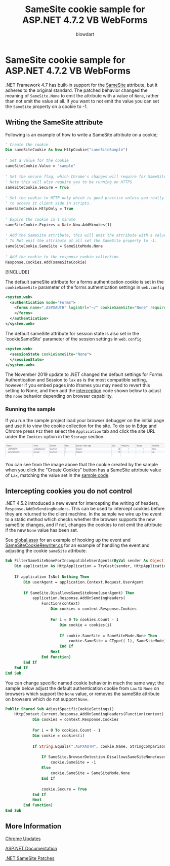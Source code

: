 ﻿---
title: SameSite cookie sample for ASP.NET 4.7.2 VB WebForms
author: blowdart
description: SameSite cookie sample for ASP.NET 4.7.2 VB WebForms
ms.author: riande
ms.date: 2/15/2019
uid: samesite/vbWF
---

# SameSite cookie sample for ASP.NET 4.7.2 VB WebForms
.NET Framework 4.7 has built-in support for the [SameSite](https://owasp.org/www-community/SameSite) attribute, but it adheres to the original standard.
The patched behavior changed the meaning of `SameSite.None` to emit the attribute with a value of `None`, rather than not emit the value at all. If
you want to not emit the value you can set the `SameSite` property on a cookie to -1.

## <a name="sampleCode"></a>Writing the SameSite attribute

Following is an example of how to write a SameSite attribute on a cookie;

```vb
' Create the cookie
Dim sameSiteCookie As New HttpCookie("sameSiteSample")

' Set a value for the cookie
sameSiteCookie.Value = "sample"

' Set the secure flag, which Chrome's changes will require for SameSite none.
' Note this will also require you to be running on HTTPS
sameSiteCookie.Secure = True

' Set the cookie to HTTP only which is good practice unless you really do need
' to access it client side in scripts.
sameSiteCookie.HttpOnly = True

' Expire the cookie in 1 minute
sameSiteCookie.Expires = Date.Now.AddMinutes(1)

' Add the SameSite attribute, this will emit the attribute with a value of none.
' To Not emit the attribute at all set the SameSite property to -1.
sameSiteCookie.SameSite = SameSiteMode.None

' Add the cookie to the response cookie collection
Response.Cookies.Add(sameSiteCookie)
```

[!INCLUDE[](~/includes/MTcomments.md)]

The default sameSite attribute for a forms authentication cookie is set in the `cookieSameSite` parameter of the forms authentication settings in `web.config` 

```xml
<system.web>
  <authentication mode="Forms">
    <forms name=".ASPXAUTH" loginUrl="~/" cookieSameSite="None" requireSSL="true">
    </forms>
  </authentication>
</system.web>
```

The default sameSite attribute for session state is also set in the 'cookieSameSite' parameter of the session settings in `web.config`

```xml
<system.web>
  <sessionState cookieSameSite="None">     
  </sessionState>
</system.web>
```

The November 2019 update to .NET changed the default settings for Forms Authentication and Session to `lax` as is the most compatible setting, however if you embed pages
into iframes you may need to revert this setting to None, and then add the [interception](#interception) code shown below to adjust the `none` 
behavior depending on browser capability.

### Running the sample

If you run the sample project  load your browser debugger on the initial page and use it to view the cookie collection for the site.
To do so in Edge and Chrome press `F12` then select the `Application` tab and click the site URL under the `Cookies` option in the `Storage` section.

![Browser Debugger Cookie List](sample/img/BrowserDebugger.png)

You can see from the image above that the cookie created by the sample when you click the "Create Cookies" button has a SameSite attribute value of `Lax`,
matching the value set in the [sample code](#sampleCode).

## <a name="interception"></a>Intercepting cookies you do not control

.NET 4.5.2 introduced a new event for intercepting the writing of headers, `Response.AddOnSendingHeaders`. This can be used to intercept cookies before they
are returned to the client machine. In the sample we wire up the event to a static method which checks whether the browser supports the new sameSite changes,
and if not, changes the cookies to not emit the attribute if the new `None` value has been set.

See [global.asax](https://github.com/blowdart/AspNetSameSiteSamples/blob/master/AspNet472VisualBasicWebForms/Global.asax.vb) for an example of hooking up the event and
[SameSiteCookieRewriter.cs](https://github.com/blowdart/AspNetSameSiteSamples/blob/master/AspNet472VisualBasicWebForms/SameSiteCookieRewriter.vb) for an example of handling the event and adjusting the cookie `sameSite` attribute.


```vb
Sub FilterSameSiteNoneForIncompatibleUserAgents(ByVal sender As Object)
    Dim application As HttpApplication = TryCast(sender, HttpApplication)

    If application IsNot Nothing Then
        Dim userAgent = application.Context.Request.UserAgent

        If SameSite.DisallowsSameSiteNone(userAgent) Then
            application.Response.AddOnSendingHeaders(
                Function(context)
                    Dim cookies = context.Response.Cookies

                    For i = 0 To cookies.Count - 1
                        Dim cookie = cookies(i)

                        If cookie.SameSite = SameSiteMode.None Then
                            cookie.SameSite = CType((-1), SameSiteMode)
                        End If
                    Next
                End Function)
        End If
    End If
End Sub
```

You can change specific named cookie behavior in much the same way; the sample below adjust the default authentication cookie from `Lax` to
`None` on browsers which support the `None` value, or removes the sameSite attribute on browsers which do not support `None`.

```vb
Public Shared Sub AdjustSpecificCookieSettings()
    HttpContext.Current.Response.AddOnSendingHeaders(Function(context)
            Dim cookies = context.Response.Cookies

            For i = 0 To cookies.Count - 1
            Dim cookie = cookies(i)

            If String.Equals(".ASPXAUTH", cookie.Name, StringComparison.Ordinal) Then

                If SameSite.BrowserDetection.DisallowsSameSiteNone(userAgent) Then
                    cookie.SameSite = -1
                Else
                    cookie.SameSite = SameSiteMode.None
                End If

                cookie.Secure = True
            End If
            Next
        End Function)
End Sub
```

## More Information

[Chrome Updates](https://www.chromium.org/updates/same-site)

[ASP.NET Documentation](/aspnet/samesite/system-web-samesite)

[.NET SameSite Patches](/aspnet/samesite/kbs-samesite)